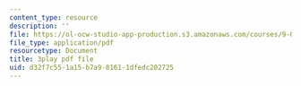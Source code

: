 ```yaml
---
content_type: resource
description: ''
file: https://ol-ocw-studio-app-production.s3.amazonaws.com/courses/9-00sc-introduction-to-psychology-fall-2011/d32f7c551a15b7a981611dfedc202725_Vko17una2Zw.pdf
file_type: application/pdf
resourcetype: Document
title: 3play pdf file
uid: d32f7c55-1a15-b7a9-8161-1dfedc202725
---
```

